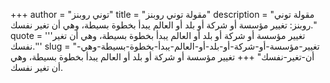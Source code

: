 +++
author = "توني روبنز"
title = "مقولة توني روبنز"
description = "مقولة توني روبنز: تغيير مؤسسة أو شركة أو بلد أو العالم يبدأ بخطوة بسيطة، وهي أن تغير نفسك."
quote = '''تغيير مؤسسة أو شركة أو بلد أو العالم يبدأ بخطوة بسيطة، وهي أن تغير نفسك.''' 
slug = "تغيير-مؤسسة-أو-شركة-أو-بلد-أو-العالم-يبدأ-بخطوة-بسيطة-وهي-أن-تغير-نفسك"
+++
تغيير مؤسسة أو شركة أو بلد أو العالم يبدأ بخطوة بسيطة، وهي أن تغير نفسك.
